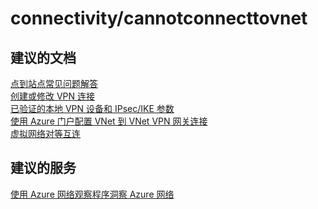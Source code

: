<properties
    pageTitle="connectivity/cannotconnecttovnet"
    description="connectivity/cannotconnecttovnet"
    service="microsoft.network"
    resource="virtualnetworks"
    authors="radwiv"
    displayOrder=""
    selfHelpType="generic"
    supportTopicIds="32547226"
    resourceTags=""
    productPesIds="15526"
    cloudEnvironments="public"
/>


# <a name="connectivitycannotconnecttovnet"></a>connectivity/cannotconnecttovnet

## <a name="recommended-documents"></a>**建议的文档**
[点到站点常见问题解答](https://docs.microsoft.com/azure/vpn-gateway/vpn-gateway-howto-point-to-site-classic-azure-portal#faq)<br>
[创建或修改 VPN 连接](https://docs.microsoft.com/azure/vpn-gateway/vpn-gateway-howto-site-to-site-resource-manager-portal)<br>
[已验证的本地 VPN 设备和 IPsec/IKE 参数](https://docs.microsoft.com/azure/vpn-gateway/vpn-gateway-about-vpn-devices#validated-vpn-devices)<br>
[使用 Azure 门户配置 VNet 到 VNet VPN 网关连接](https://docs.microsoft.com/azure/vpn-gateway/vpn-gateway-howto-vnet-vnet-resource-manager-portal)<br>
[虚拟网络对等互连](https://docs.microsoft.com/azure/virtual-network/virtual-network-manage-peering)<br>

## <a name="recommended-service"></a>**建议的服务**
[使用 Azure 网络观察程序洞察 Azure 网络](https://azure.microsoft.com/services/network-watcher/)

